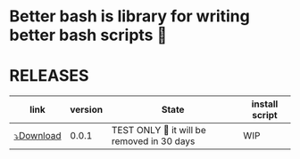 # Better bash is library for writing better bash scripts 🤣   

# RELEASES

| link| version | State| install script |
|-|-|-|-|
| [⤵️Download](https://archive.org/download/betterBash-0.0.1/betterBash-0.0.1.tar)| 0.0.1| TEST ONLY 🚧 it will be removed in 30 days| WIP